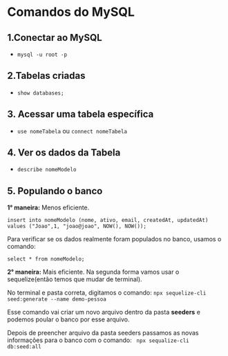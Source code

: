 # Comandos do MySQL

## 1.Conectar ao MySQL

- `mysql -u root -p `

## 2.Tabelas criadas

- `show databases;`

## 3. Acessar uma tabela específica

- `use nomeTabela` ou `connect nomeTabela`

## 4. Ver os dados da Tabela

- `describe nomeModelo`

## 5. Populando o banco

**1° maneira:** Menos eficiente.

`insert into nomeModelo (nome, ativo, email, createdAt, updatedAt) values ("Joao",1, "joao@joao", NOW(), NOW()); `

Para verificar se os dados realmente foram populados no banco, usamos o comando:

`select * from nomeModelo;`

**2° maneira:** Mais eficiente.
Na segunda forma vamos usar o sequelize(então temos que mudar de terminal).

No terminal e pasta correta, digitamos o comando:
`npx sequelize-cli seed:generate --name demo-pessoa`

Esse comando vai criar um novo arquivo dentro da pasta **seeders** e podemos poular o banco por esse arquivo.

Depois de preencher arquivo da pasta seeders passamos as novas informações para o banco com o comando:
``` npx sequalize-cli db:seed:all```
